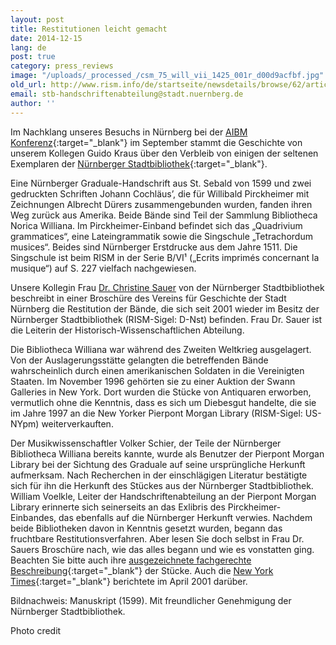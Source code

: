 ```yaml
---
layout: post
title: Restitutionen leicht gemacht
date: 2014-12-15
lang: de
post: true
category: press_reviews
image: "/uploads/_processed_/csm_75_will_vii_1425_001r_d00d9acfbf.jpg"
old_url: http://www.rism.info/de/startseite/newsdetails/browse/62/article/64/restitution-made-easy.html
email: stb-handschriftenabteilung@stadt.nuernberg.de
author: ''
---
```



Im Nachklang unseres Besuchs in Nürnberg bei der [AIBM Konferenz](/events/2014/10/20/rism-at-the-aibm-conference.html){:target="_blank"} im September stammt die Geschichte von unserem Kollegen Guido Kraus über den Verbleib von einigen der seltenen Exemplaren der [Nürnberger Stadtbibliothek](http://www.nuernberg.de/internet/stadtbibliothek/){:target="_blank"}.



Eine Nürnberger Graduale-Handschrift aus St. Sebald von 1599 und zwei gedruckten Schriften Johann Cochläus’, die für Willibald Pirckheimer mit Zeichnungen Albrecht Dürers zusammengebunden wurden, fanden ihren Weg zurück aus Amerika. Beide Bände sind Teil der Sammlung Bibliotheca Norica Williana. Im Pirckheimer-Einband befindet sich das „Quadrivium grammatices“, eine Lateingrammatik sowie die Singschule „Tetrachordum musices“. Beides sind Nürnberger Erstdrucke aus dem Jahre 1511. Die Singschule ist beim RISM in der Serie B/VI¹ („Ecrits imprimés concernant la musique“) auf S. 227 vielfach nachgewiesen.

Unsere Kollegin Frau [Dr. Christine Sauer](mailto:stb-handschriftenabteilung@stadt.nuernberg.de "Opens window for sending email") von der Nürnberger Stadtbibliothek beschreibt in einer Broschüre des Vereins für Geschichte der Stadt Nürnberg die Restitution der Bände, die sich seit 2001 wieder im Besitz der Nürnberger Stadtbibliothek (RISM-Sigel: D-Nst) befinden. Frau Dr. Sauer ist die Leiterin der Historisch-Wissenschaftlichen Abteilung.



Die Bibliotheca Williana war während des Zweiten Weltkrieg ausgelagert. Von der Auslagerungsstätte gelangten die betreffenden Bände wahrscheinlich durch einen amerikanischen Soldaten in die Vereinigten Staaten. Im November 1996 gehörten sie zu einer Auktion der Swann Galleries in New York. Dort wurden die Stücke von Antiquaren erworben, vermutlich ohne die Kenntnis, dass es sich um Diebesgut handelte, die sie im Jahre 1997 an die New Yorker Pierpont Morgan Library (RISM-Sigel: US-NYpm) weiterverkauften.

Der Musikwissenschaftler Volker Schier, der Teile der Nürnberger Bibliotheca Williana bereits kannte, wurde als Benutzer der Pierpont Morgan Library bei der Sichtung des Graduale auf seine ursprüngliche Herkunft aufmerksam. Nach Recherchen in der einschlägigen Literatur bestätigte sich für ihn die Herkunft des Stückes aus der Nürnberger Stadtbibliothek. William Voelkle, Leiter der Handschriftenabteilung an der Pierpont Morgan Library erinnerte sich seinerseits an das Exlibris des Pirckheimer-Einbandes, das ebenfalls auf die Nürnberger Herkunft verwies. Nachdem beide Bibliotheken davon in Kenntnis gesetzt wurden, begann das fruchtbare Restitutionsverfahren. Aber lesen Sie doch selbst in Frau Dr. Sauers Broschüre nach, wie das alles begann und wie es vonstatten ging. Beachten Sie bitte auch ihre [ausgezeichnete fachgerechte Beschreibung](http://periodika.digitale-sammlungen.de/mvgn/Blatt_bsb00001003,00042.html){:target="_blank"} der Stücke. Auch die [New York Times](http://www.nytimes.com/2001/04/20/arts/inside-art.html){:target="_blank"} berichtete im April 2001 darüber.



Bildnachweis: Manuskript (1599). Mit freundlicher Genehmigung der Nürnberger Stadtbibliothek.





<script type="text/javascript">var switchTo5x=true;</script><script type="text/javascript" src="http://w.sharethis.com/button/buttons.js"></script><script type="text/javascript">stLight.options({publisher: "9b601438-1ce1-49d8-bfd7-9cff5df54c17", doNotHash: false, doNotCopy: false, hashAddressBar: false});</script>



Photo credit




